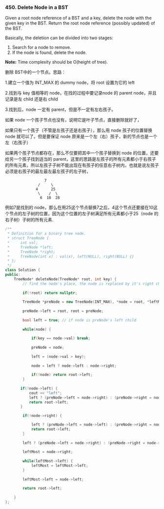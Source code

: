 ### 450. Delete Node in a BST

Given a root node reference of a BST and a key, delete the node with the given key in the BST. Return the root node reference (possibly updated) of the BST.

Basically, the deletion can be divided into two stages:

1. Search for a node to remove.
2. If the node is found, delete the node.

**Note:** Time complexity should be O(height of tree).

删除 BST中的一个节点。思路：

1.建立一个值为 INT_MAX 的 dummy node，将 root 设置为它的 left

2.找到与 key 值相等的 node，在找的过程中要记录node 的 parent node，并且记录是左 child 还是右 child

3.找到后，node 一定有 parent，但是不一定有左右孩子。

如果 node 一个孩子节点也没有，说明它是叶子节点，直接删除就好了，

如果只有一个孩子（不管是左孩子还是右孩子），那么用 node 孩子的位置替换 node 就可以了。但是要保证 node 原来是一个左（右）孩子，新的节点也是一个左（右孩子）

如果两个孩子节点都存在，那么不仅要把其中一个孩子替换到 node 的位置，还要给另一个孩子找到适当的 parent，这里的思路是左孩子的所有元素都小于右孩子的所有元素，所以左孩子子树不能出现在有孩子的任意右子树内，也就是说左孩子必须是右孩子的最左最左最左孩子的左子树，

```
                  7
		       /     \
              4      25
               \    /  \
                6  10  28

```

例如7是找到的 node，那么在用25这个节点替换7之后，4这个节点还要接在10这个节点的左子树的位置，因为这个位置的左子树满足所有元素都小于25（node 的右子树）子树的所有元素.



```c++
/**
 * Definition for a binary tree node.
 * struct TreeNode {
 *     int val;
 *     TreeNode *left;
 *     TreeNode *right;
 *     TreeNode(int x) : val(x), left(NULL), right(NULL) {}
 * };
 */
class Solution {
public:
    TreeNode* deleteNode(TreeNode* root, int key) {
        // find the node's place, the node is replaced by it's right child(if there is), and the original node's left child become the left most left most child(until no left child)'s left child
        
        if(!root) return nullptr;
        
        TreeNode *preNode = new TreeNode(INT_MAX), *node = root, *leftMost; // use root as node
        
        preNode->left = root, root = preNode;
        
        bool left = true; // if node is preNode's left child
        
        while(node) {
            
            if(key == node->val) break;
            
            preNode = node;
            
            left = (node->val > key);
            
            node = left ? node->left : node->right;
            
            if(!node) return root->left;
        }
        
       if(!node->left) {
           cout << "left";
           left ? (preNode->left = node->right) : (preNode->right = node->right);
           return root->left;
       }
        
        if(!node->right) {

            left ? (preNode->left = node->left) : (preNode->right = node->left);
            return root->left;
        }
        
        left ? (preNode->left = node->right) : (preNode->right = node->right);
        
        leftMost = node->right;
        
        while(leftMost->left) {
            leftMost = leftMost->left;
        }
        
        leftMost->left = node->left;
        
        return root->left;
        
    }
};
```

